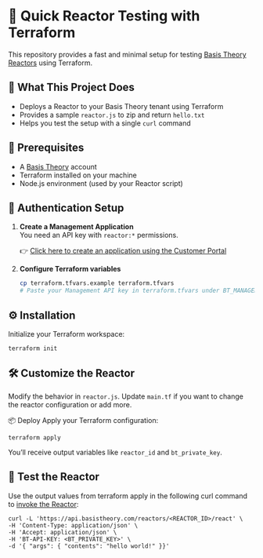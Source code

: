 # 🔬 Quick Reactor Testing with Terraform

This repository provides a fast and minimal setup for testing [Basis Theory Reactors](https://developers.basistheory.com/docs/concepts/what-are-reactors) using Terraform.

## 🚀 What This Project Does

- Deploys a Reactor to your Basis Theory tenant using Terraform
- Provides a sample `reactor.js` to zip and return `hello.txt`
- Helps you test the setup with a single `curl` command

## 🧩 Prerequisites

- A [Basis Theory](https://www.basistheory.com) account
- Terraform installed on your machine
- Node.js environment (used by your Reactor script)

## 🔐 Authentication Setup

1. **Create a Management Application**  
   You need an API key with `reactor:*` permissions.

   👉 [Click here to create an application using the Customer Portal](https://portal.basistheory.com/applications/create?permissions=reactor%3Acreate&permissions=reactor%3Aread&permissions=reactor%3Aupdate&permissions=reactor%3Adelete&type=management&name=Terraform)

2. **Configure Terraform variables**
   ```sh
   cp terraform.tfvars.example terraform.tfvars
   # Paste your Management API key in terraform.tfvars under BT_MANAGEMENT_API_KEY

## ⚙️ Installation
Initialize your Terraform workspace:

```shell
terraform init
```

## 🛠️ Customize the Reactor
Modify the behavior in `reactor.js`. Update `main.tf` if you want to change the reactor configuration or add more.

📦 Deploy
Apply your Terraform configuration:

```shell
terraform apply
```

You’ll receive output variables like `reactor_id` and `bt_private_key`.

## 🧪 Test the Reactor
Use the output values from terraform apply in the following curl command to [invoke the Reactor](https://developers.basistheory.com/docs/api/reactors/#invoke-a-reactor):

```shell
curl -L 'https://api.basistheory.com/reactors/<REACTOR_ID>/react' \
-H 'Content-Type: application/json' \
-H 'Accept: application/json' \
-H 'BT-API-KEY: <BT_PRIVATE_KEY>' \
-d '{ "args": { "contents": "hello world!" }}'
```

